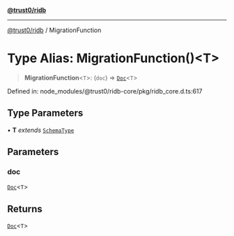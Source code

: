 [**@trust0/ridb**](../README.md)

***

[@trust0/ridb](../README.md) / MigrationFunction

# Type Alias: MigrationFunction()\<T\>

> **MigrationFunction**\<`T`\>: (`doc`) => [`Doc`](Doc.md)\<`T`\>

Defined in: node\_modules/@trust0/ridb-core/pkg/ridb\_core.d.ts:617

## Type Parameters

• **T** *extends* [`SchemaType`](SchemaType.md)

## Parameters

### doc

[`Doc`](Doc.md)\<`T`\>

## Returns

[`Doc`](Doc.md)\<`T`\>
